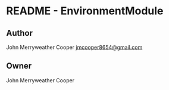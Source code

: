 # README - EnvironmentModule

## Author

John Merryweather Cooper <jmcooper8654@gmail.com>

## Owner

John Merryweather Cooper
